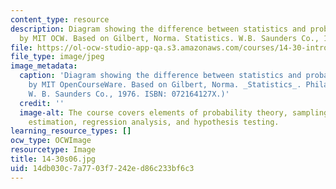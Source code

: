 ```yaml
---
content_type: resource
description: Diagram showing the difference between statistics and probability. (Image
  by MIT OCW. Based on Gilbert, Norma. Statistics. W.B. Saunders Co., 1976.)
file: https://ol-ocw-studio-app-qa.s3.amazonaws.com/courses/14-30-introduction-to-statistical-method-in-economics-spring-2006/14db030c7a7703f7242ed86c233bf6c3_14-30s06.jpg
file_type: image/jpeg
image_metadata:
  caption: 'Diagram showing the difference between statistics and probability. (Image
    by MIT OpenCourseWare. Based on Gilbert, Norma. _Statistics_. Philadelphia, PA:
    W. B. Saunders Co., 1976. ISBN: 072164127X.)'
  credit: ''
  image-alt: The course covers elements of probability theory, sampling theory, statistical
    estimation, regression analysis, and hypothesis testing.
learning_resource_types: []
ocw_type: OCWImage
resourcetype: Image
title: 14-30s06.jpg
uid: 14db030c-7a77-03f7-242e-d86c233bf6c3
---
```


